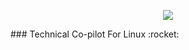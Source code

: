 <p align="center">
  <img src ="https://github-readme-stats.vercel.app/api?username=UbuntuEvangelist&show_icons=true&count_private=true&theme=default&hide_border=true&hide=issues,contribs&include_all_commits=true">
</p>
### Technical Co-pilot For Linux :rocket:


<!--
- 🔭 I’m currently working at schooloffreelancing.com
- 👯 I’m looking to collaborate on your project
- 🤔 I’m looking for help from others too
- 💬 LinkedIn linkedin.com/in/linuxgun/
- 📫 Reach me using Telegram @LinuxGun
-->
